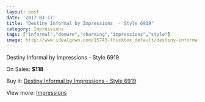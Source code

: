 ```yaml
---
layout: post
date: '2017-03-17'
title: "Destiny Informal by Impressions  - Style 6919"
category: Impressions
tags: ["informal","demure","charming","impressions","style"]
image: http://www.idealgown.com/15743-thickbox_default/destiny-informal-by-impressions-style-6919.jpg
---
```

Destiny Informal by Impressions  - Style 6919

On Sales: **$118**
<a href="https://www.idealgown.com/en/impressions/6294-destiny-informal-by-impressions-style-6919.html"><amp-img layout="responsive" width="600" height="600" src="//www.idealgown.com/15743-thickbox_default/destiny-informal-by-impressions-style-6919.jpg" alt="Destiny Informal by Impressions  - Style 6919 0" /></a>

Buy it: [Destiny Informal by Impressions  - Style 6919](https://www.idealgown.com/en/impressions/6294-destiny-informal-by-impressions-style-6919.html "Destiny Informal by Impressions  - Style 6919")

View more: [Impressions](https://www.idealgown.com/en/91-impressions "Impressions")